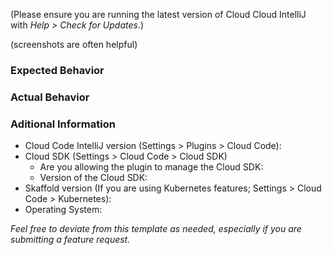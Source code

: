 (Please ensure you are running the latest version of Cloud Cloud IntelliJ with _Help > Check for Updates_.)

(screenshots are often helpful)

### Expected Behavior

### Actual Behavior

### Aditional Information

- Cloud Code IntelliJ version (Settings > Plugins > Cloud Code): 
- Cloud SDK (Settings > Cloud Code > Cloud SDK)
  - Are you allowing the plugin to manage the Cloud SDK: 
  - Version of the Cloud SDK:
- Skaffold version (If you are using Kubernetes features; Settings > Cloud Code > Kubernetes): 
- Operating System:


_Feel free to deviate from this template as needed, especially if you are submitting a feature request._
